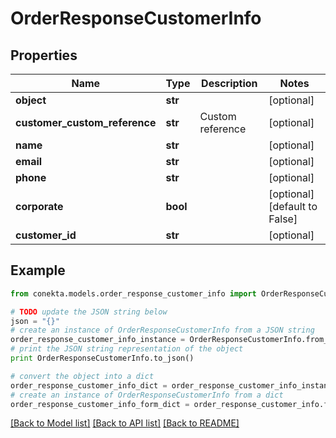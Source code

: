 # OrderResponseCustomerInfo


## Properties
Name | Type | Description | Notes
------------ | ------------- | ------------- | -------------
**object** | **str** |  | [optional] 
**customer_custom_reference** | **str** | Custom reference | [optional] 
**name** | **str** |  | [optional] 
**email** | **str** |  | [optional] 
**phone** | **str** |  | [optional] 
**corporate** | **bool** |  | [optional] [default to False]
**customer_id** | **str** |  | [optional] 

## Example

```python
from conekta.models.order_response_customer_info import OrderResponseCustomerInfo

# TODO update the JSON string below
json = "{}"
# create an instance of OrderResponseCustomerInfo from a JSON string
order_response_customer_info_instance = OrderResponseCustomerInfo.from_json(json)
# print the JSON string representation of the object
print OrderResponseCustomerInfo.to_json()

# convert the object into a dict
order_response_customer_info_dict = order_response_customer_info_instance.to_dict()
# create an instance of OrderResponseCustomerInfo from a dict
order_response_customer_info_form_dict = order_response_customer_info.from_dict(order_response_customer_info_dict)
```
[[Back to Model list]](../README.md#documentation-for-models) [[Back to API list]](../README.md#documentation-for-api-endpoints) [[Back to README]](../README.md)


